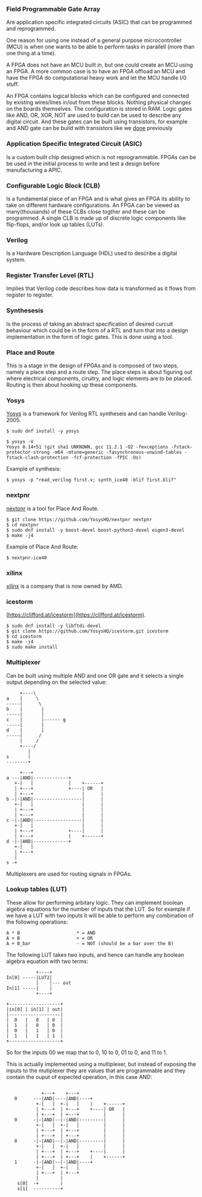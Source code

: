 ### Field Programmable Gate Array 
Are application specific integrated circuits (ASIC) that can be programmed and
reprogrammed.

One reason for using one instead of a general purpose microcontroller (MCU) is
when one wants to be able to perform tasks in parallell (more than one thing at
a time).

A FPGA does not have an MCU built in, but one could create an MCU using an FPGA. 
A more common case is to have an FPGA offload an MCU and have the FPGA do
computational heavy work and let the MCU handle I/0 stuff.

An FPGA contains logical blocks which can be configured and connected by
existing wires/lines in/out from these blocks. Nothing physical changes on the
boards themselves. The configuration is stored in RAM.
Logic gates like AND, OR, XOR, NOT are used to build can be used to describe
any digital circuit. And these gates can be built using transistors, for example
and AND gate can be build with transistors like we [done](../README.md#and-gate) previously


### Application Specific Integrated Circuit (ASIC)
Is a custom built chip designed which is not reprogrammable. FPGAs can be be
used in the initial process to write and test a design before manufacturing a
APIC.

### Configurable Logic Block (CLB)
Is a fundamental piece of an FPGA and is what gives an FPGA its ability to take
on different hardware configurations. An FPGA can be viewed as many(thousands)
of these CLBs close togther and these can be programmed.
A single CLB is made up of discrete logic components like flip-flops, and/or
look up tables (LUTs).

### Verilog
Is a Hardware Description Language (HDL) used to describe a digital system.

### Register Transfer Level (RTL)
Implies that Verilog code describes how data is transformed as it flows from
register to register.

### Synthesesis
Is the process of taking an abstract specification of desired curcuit behaviour
which could be in the form of a RTL and turn that into a design implementation
in the form of logic gates. This is done using a tool.

### Place and Route
This is a stage in the design of FPGAs and is composed of two steps, namely
a place step and a route step.
The place steps is about figuring out where electrical components, ciruitry, and
logic elements are to be placed. Routing is then about hooking up these
components.


### Yosys
[Yosys](https://yosyshq.net/) is a framework for Verilog RTL syntheseis and
can handle Verilog-2005.
```console
$ sudo dnf install -y yosys

$ yosys -V
Yosys 0.14+51 (git sha1 UNKNOWN, gcc 11.2.1 -O2 -fexceptions -fstack-protector-strong -m64 -mtune=generic -fasynchronous-unwind-tables -fstack-clash-protection -fcf-protection -fPIC -Os)
```

Example of synthesis:
```console
$ yosys -p "read_verilog first.v; synth_ice40 -blif first.blif"
```

### nextpnr
[nextpnr](https://github.com/YosysHQ/nextpnr) is a tool for Place And Route.
```console
$ git clone https://github.com/YosysHQ/nextpnr nextpnr
$ cd nextpnr
$ sudo dnf install -y boost-devel boost-python3-devel eigen3-devel
$ make -j4
```

Example of Place And Route:
```console
$ nextpnr-ice40
```

### xilinx
[xilinx](https://www.xilinx.com/) is a company that is now owned by AMD.

### icestorm
[https://clifford.at/icestorm](https://clifford.at/icestorm).

```console
$ sudo dnf install -y libftdi-devel
$ git clone https://github.com/YosysHQ/icestorm.git icestorm
$ cd icestorm
$ make -j4
$ sudo make install
```

### Multiplexer
Can be built using multiple AND and one OR gate and it selects a single output
depending on the selected value:
```
     +----\
a    |     \
-----|      \
b    |       |
-----|       |
c    |       |------ g
-----|       |
d    |       |
-----|      /
     |     /
     +----/
        |
s       |
--------+

     +---+
a ---|AND|-------------+
   +-|   |             |    +------+  
   | +---+             +----| OR   |
   | +---+                  |      |
b -|-|AND|------------------|      |
   +-|   |                  |      |
   | +---+                  |      |
   | +---+                  |      |
c -|-|AND|------------------|      |
   +-|   |                  |      |
   | +---+             +----|      |
   | +---+             |    +------+
d -|-|AND|-------------+
   +-|   |
   | +---+
   |
s -+
```
Multiplexers are used for routing signals in FPGAs.

### Lookup tables (LUT)
These allow for performing arbitary logic. They can implement boolean
algebra equations for the number of inputs that the LUT. So for example if
we have a LUT with two inputs it will be able to perform any combination of the
following operations:
```
A * B                     * = AND
A + B                     + = OR
A + B_bar                 - = NOT (should be a bar over the B)
```
The following LUT takes two inputs, and hence can handle any boolean algebra
equation with two terms:
```
           +----+
In[0] -----|LUT2|
           |    |--- out
In[1] -----|    |
           +----+

+-------------------+
|in[0] | in[1] | out|
|-------------------|
|  0   |   0   | 0  |
|  1   |   0   | 0  |
|  0   |   1   | 0  |
|  1   |   1   | 1  |
+-------------------+
```
So for the inputs 00 we map that to 0, 10 to 0, 01 to 0, and 11 to 1.

This is actually implemented using a multiplexer, but instead of exposing the
inputs to the mutiplexer they are values that are programmable and they contain
the ouput of expected operation, in this case AND:
```

             +---+    +---+
   0      ---|AND|----|AND|----+
           +-|   |  +-|   |    |    +------+
           | +---+  | +---+    +----| OR   |
           | +---+  | +---+         |      |
   0      -|-|AND|--|-|AND|---------|      |
           +-|   |  +-|   |         |      |
           | +---+  | +---+         |      |
           | +---+  | +---+         |      |
   0      -|-|AND|--|-|AND|---------|      |
           +-|   |  +-|   |         |      |
           | +---+  | +---+    +----|      |
           | +---+  | +---+    |    +------+
   1      -|-|AND|--|-|AND|----+
           +-|   |  +-|   |
           | +---+  | +---+
           |        |
    s[0]  -+        |
    s[1]  ----------+
```
